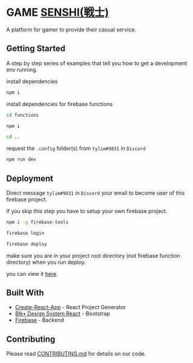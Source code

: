 # GAME [SENSHI(戦士)](https://en.wikipedia.org/wiki/Senshi)

A platform for gamer to provide their casual service.

## Getting Started

A step by step series of examples that tell you how to get a development env running.

install dependencies

```bash
npm i
```

install dependencies for firebase functions

```bash
cd functions
```

```bash
npm i
```

```bash
cd ..
```

request the `.config` folder(s) from `tylim#9831` in `Discord`

```bash
npm run dev
```

## Deployment

Direct message `tylim#9831` in `Discord` your email to become user of this firebase project. 

If you skip this step you have to setup your own firebase project.

```bash
npm i -g firebase-tools
```

```bash
firebase login
```

```bash
firebase deploy
```

make sure you are in your project root directory (not firebase function directory) when you run deploy.

you can view it [here](https://game-senshi.firebaseapp.com).

## Built With

* [Create-React-App](http://www.dropwizard.io/1.0.2/docs/) - React Project Generator
* [Blk• Design System React](https://github.com/creativetimofficial/blk-design-system-react/) - Bootstrap
* [Firebase](https://firebase.google.com/) - Backend

## Contributing

Please read [CONTRIBUTING.md](https://github.com/tylim88/GameSenshi/blob/master/CONTRIBUTING.md) for details on our code.
